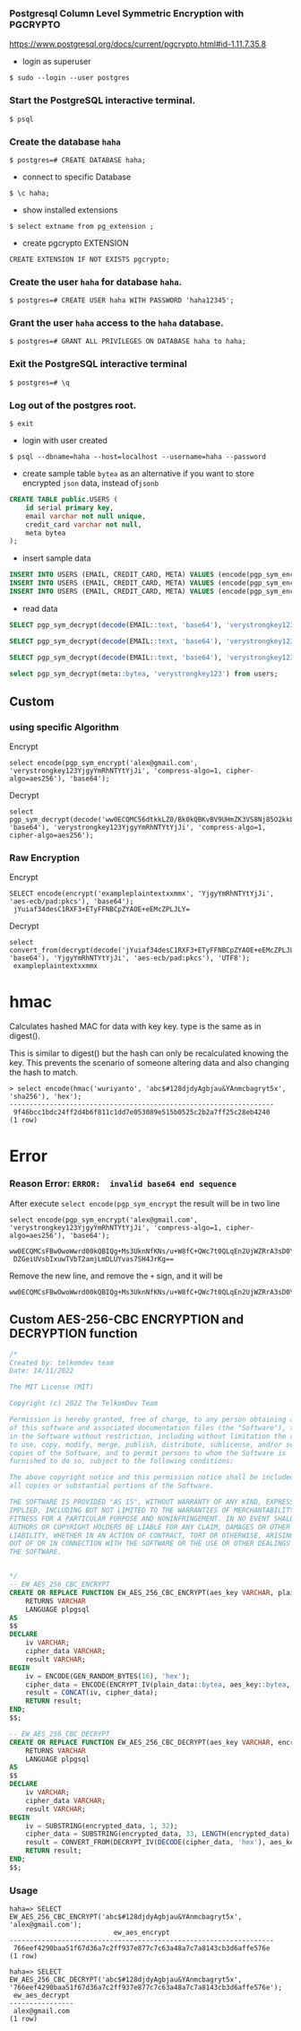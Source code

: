 ### Postgresql Column Level Symmetric Encryption with PGCRYPTO

https://www.postgresql.org/docs/current/pgcrypto.html#id-1.11.7.35.8

- login as superuser
```shell
$ sudo --login --user postgres
```

### Start the PostgreSQL interactive terminal.
```shell
$ psql
```

### Create the database `haha`
```shell
$ postgres=# CREATE DATABASE haha;
```

- connect to specific Database
```shell
$ \c haha;
```

- show installed extensions
```shell
$ select extname from pg_extension ;
```

- create pgcrypto EXTENSION
```shell
CREATE EXTENSION IF NOT EXISTS pgcrypto;
```

### Create the user `haha` for database `haha`.
```shell
$ postgres=# CREATE USER haha WITH PASSWORD 'haha12345';
```

### Grant the user `haha` access to the `haha` database.
```shell
$ postgres=# GRANT ALL PRIVILEGES ON DATABASE haha to haha;
```

### Exit the PostgreSQL interactive terminal
```shell
$ postgres=# \q
```

### Log out of the postgres root.
```shell
$ exit
```

- login with user created
```shell
$ psql --dbname=haha --host=localhost --username=haha --password
```

- create sample table
`bytea` as an alternative if you want to store encrypted `json` data, instead of`jsonb` 
```sql
CREATE TABLE public.USERS (
    id serial primary key,
    email varchar not null unique,
    credit_card varchar not null,
    meta bytea
);
```

- insert sample data
```sql
INSERT INTO USERS (EMAIL, CREDIT_CARD, META) VALUES (encode(pgp_sym_encrypt('alex@gmail.com', 'verystrongkey123'), 'base64'), encode(pgp_sym_encrypt('4797459275128533', 'verystrongkey123'), 'base64'), pgp_sym_encrypt('{"age": 32, "phone": "081"}', 'verystrongkey123'));
INSERT INTO USERS (EMAIL, CREDIT_CARD, META) VALUES (encode(pgp_sym_encrypt('bony@gmail.com', 'verystrongkey123'), 'base64'), encode(pgp_sym_encrypt('4455778542145936', 'verystrongkey123'), 'base64'), pgp_sym_encrypt('{"age": 32, "phone": "081"}', 'verystrongkey123'));
INSERT INTO USERS (EMAIL, CREDIT_CARD, META) VALUES (encode(pgp_sym_encrypt('sisy@gmail.com', 'verystrongkey123'), 'base64'), encode(pgp_sym_encrypt('4797472753193994', 'verystrongkey123'), 'base64'), pgp_sym_encrypt('{"age": 32, "phone": "081"}', 'verystrongkey123'));

```

- read data
```sql
SELECT pgp_sym_decrypt(decode(EMAIL::text, 'base64'), 'verystrongkey123') as EMAIL_D, pgp_sym_decrypt(decode(CREDIT_CARD::text, 'base64'), 'verystrongkey123') as CC_D FROM USERS WHERE pgp_sym_decrypt(decode(EMAIL::text, 'base64'), 'verystrongkey123') LIKE 'a%';

SELECT pgp_sym_decrypt(decode(EMAIL::text, 'base64'), 'verystrongkey123') as EMAIL_D, pgp_sym_decrypt(decode(CREDIT_CARD::text, 'base64'), 'verystrongkey123') as CC_D FROM USERS ORDER BY pgp_sym_decrypt(decode(EMAIL::text, 'base64'), 'verystrongkey123') ASC;

SELECT pgp_sym_decrypt(decode(EMAIL::text, 'base64'), 'verystrongkey123') as EMAIL_D, pgp_sym_decrypt(decode(CREDIT_CARD::text, 'base64'), 'verystrongkey123') as CC_D FROM USERS ORDER BY pgp_sym_decrypt(decode(EMAIL::text, 'base64'), 'verystrongkey123') DESC;

select pgp_sym_decrypt(meta::bytea, 'verystrongkey123') from users;
```

## Custom

### using specific Algorithm

Encrypt
```
select encode(pgp_sym_encrypt('alex@gmail.com', 'verystrongkey123YjgyYmRhNTYtYjJi', 'compress-algo=1, cipher-algo=aes256'), 'base64');
```

Decrypt
```
select pgp_sym_decrypt(decode('ww0ECQMC56dtkkLZ0/Bk0kQBKvBV9UHmZK3VS8Nj85O2kkLL29D1xRxbjf1rANSBkUmdfm9rAnJpVeZcuUmcOvqeB3Q3LmLgwShgh2JyWkAqDamHug==', 'base64'), 'verystrongkey123YjgyYmRhNTYtYjJi', 'compress-algo=1, cipher-algo=aes256');
```

### Raw Encryption
Encrypt
```
SELECT encode(encrypt('exampleplaintextxxmmx', 'YjgyYmRhNTYtYjJi', 'aes-ecb/pad:pkcs'), 'base64');
 jYuiaf34desC1RXF3+ETyFFNBCpZYAOE+eEMcZPLJLY=
```

Decrypt
```
select convert_from(decrypt(decode('jYuiaf34desC1RXF3+ETyFFNBCpZYAOE+eEMcZPLJLY=', 'base64'), 'YjgyYmRhNTYtYjJi', 'aes-ecb/pad:pkcs'), 'UTF8');
 exampleplaintextxxmmx
```

# hmac
Calculates hashed MAC for data with key key. type is the same as in digest().

This is similar to digest() but the hash can only be recalculated knowing the key. This prevents the scenario of someone altering data and also changing the hash to match.

```shell
> select encode(hmac('wuriyanto', 'abc$#128djdyAgbjau&YAnmcbagryt5x', 'sha256'), 'hex');
------------------------------------------------------------------
 9f46bcc1bdc24ff2d4b6f811c1dd7e053089e515b0525c2b2a7ff25c28eb4240
(1 row)
```

# Error
### Reason Error: `ERROR:  invalid base64 end sequence`

After execute `select encode(pgp_sym_encrypt` the result will be in two line
```
select encode(pgp_sym_encrypt('alex@gmail.com', 'verystrongkey123YjgyYmRhNTYtYjJi', 'compress-algo=1, cipher-algo=aes256'), 'base64');
 ww0ECQMCsFBwOwoWwrd00kQBIQg+Ms3UknNfKNs/u+W8fC+QWc7t0QLqEn2UjWZRrA3sD0Y6jPML+
 DZGeiUVsbIxuwTVbT2amjLmDLUYvas7SH4JrKg==
 ```

Remove the new line, and remove the `+` sign, and it will be
```
ww0ECQMCsFBwOwoWwrd00kQBIQg+Ms3UknNfKNs/u+W8fC+QWc7t0QLqEn2UjWZRrA3sD0Y6jPMLDZGeiUVsbIxuwTVbT2amjLmDLUYvas7SH4JrKg==
```

## Custom AES-256-CBC ENCRYPTION and DECRYPTION function
```sql
/*
Created by: telkomdev team
Date: 14/11/2022

The MIT License (MIT)

Copyright (c) 2022 The TelkomDev Team

Permission is hereby granted, free of charge, to any person obtaining a copy
of this software and associated documentation files (the "Software"), to deal
in the Software without restriction, including without limitation the rights
to use, copy, modify, merge, publish, distribute, sublicense, and/or sell
copies of the Software, and to permit persons to whom the Software is
furnished to do so, subject to the following conditions:

The above copyright notice and this permission notice shall be included in
all copies or substantial portions of the Software.

THE SOFTWARE IS PROVIDED "AS IS", WITHOUT WARRANTY OF ANY KIND, EXPRESS OR
IMPLIED, INCLUDING BUT NOT LIMITED TO THE WARRANTIES OF MERCHANTABILITY,
FITNESS FOR A PARTICULAR PURPOSE AND NONINFRINGEMENT. IN NO EVENT SHALL THE
AUTHORS OR COPYRIGHT HOLDERS BE LIABLE FOR ANY CLAIM, DAMAGES OR OTHER
LIABILITY, WHETHER IN AN ACTION OF CONTRACT, TORT OR OTHERWISE, ARISING FROM,
OUT OF OR IN CONNECTION WITH THE SOFTWARE OR THE USE OR OTHER DEALINGS IN
THE SOFTWARE.


*/
-- EW_AES_256_CBC_ENCRYPT
CREATE OR REPLACE FUNCTION EW_AES_256_CBC_ENCRYPT(aes_key VARCHAR, plain_data VARCHAR) 
    RETURNS VARCHAR
    LANGUAGE plpgsql
AS 
$$
DECLARE
    iv VARCHAR;
    cipher_data VARCHAR;                                                   
    result VARCHAR;    
BEGIN
    iv = ENCODE(GEN_RANDOM_BYTES(16), 'hex');
    cipher_data = ENCODE(ENCRYPT_IV(plain_data::bytea, aes_key::bytea, DECODE(iv, 'hex'), 'aes-cbc/pad:pkcs'), 'hex');
    result = CONCAT(iv, cipher_data);
    RETURN result;                            
END;  
$$;

-- EW_AES_256_CBC_DECRYPT
CREATE OR REPLACE FUNCTION EW_AES_256_CBC_DECRYPT(aes_key VARCHAR, encrypted_data VARCHAR) 
    RETURNS VARCHAR
    LANGUAGE plpgsql
AS 
$$
DECLARE
    iv VARCHAR;
    cipher_data VARCHAR;                                                   
    result VARCHAR;    
BEGIN
    iv = SUBSTRING(encrypted_data, 1, 32);
    cipher_data = SUBSTRING(encrypted_data, 33, LENGTH(encrypted_data) - 32);
    result = CONVERT_FROM(DECRYPT_IV(DECODE(cipher_data, 'hex'), aes_key::bytea, DECODE(iv, 'hex'), 'aes-cbc/pad:pkcs'), 'UTF8');
    RETURN result;                            
END;  
$$;
```

### Usage
```
haha=> SELECT EW_AES_256_CBC_ENCRYPT('abc$#128djdyAgbjau&YAnmcbagryt5x', 'alex@gmail.com');
                          ew_aes_encrypt
------------------------------------------------------------------
 766eef4290baa51f67d36a7c2ff937e877c7c63a48a7c7a8143cb3d6affe576e
(1 row)

haha=> SELECT EW_AES_256_CBC_DECRYPT('abc$#128djdyAgbjau&YAnmcbagryt5x', '766eef4290baa51f67d36a7c2ff937e877c7c63a48a7c7a8143cb3d6affe576e');
 ew_aes_decrypt
----------------
 alex@gmail.com
(1 row)
```
